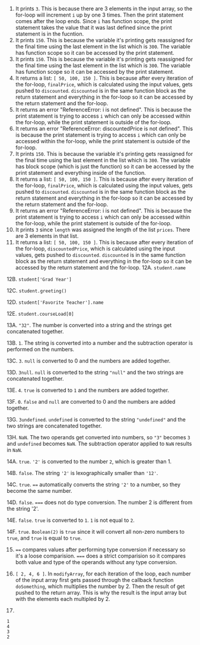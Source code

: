 1. It prints `3`. This is because there are 3 elements in the input array, so the for-loop will increment `i` up by one 3 times. Then the print statement comes after the loop ends. Since `i` has function scope, the print statement takes the value that it was last defined since the print statement is in the fucntion.
2. It prints `150`. This is because the variable it's printing gets reassigned for the final time using the last element in the list which is `300`. The variable has function scope so it can be accessed by the print statement.
3. It prints `150`. This is because the variable it's printing gets reassigned for the final time using the last element in the list which is `300`. The variable has function scope so it can be accessed by the print statement.
4. It returns a list: `[ 50, 100, 150 ]`. This is because after every iteration of the for-loop, `finalPrice`, which is calculated using the input values, gets pushed to `discounted`. `discounted` is in the same function block as the return statement and everything in the for-loop so it can be accessed by the return statement and the for-loop.
5. It returns an error "ReferenceError: i is not defined". This is because the print statement is trying to access `i` which can only be accessed within the for-loop, while the print statement is outside of the for-loop.
6. It returns an error "ReferenceError: discountedPrice is not defined". This is because the print statement is trying to access `i` which can only be accessed within the for-loop, while the print statement is outside of the for-loop.
7. It prints `150`. This is because the variable it's printing gets reassigned for the final time using the last element in the list which is `300`. The variable has block scope (which is just the function) so it can be accessed by the print statement and everything inside of the function.
8. It returns a list: `[ 50, 100, 150 ]`. This is because after every iteration of the for-loop, `finalPrice`, which is calculated using the input values, gets pushed to `discounted`. `discounted` is in the same function block as the return statement and everything in the for-loop so it can be accessed by the return statement and the for-loop.
9. It returns an error "ReferenceError: i is not defined". This is because the print statement is trying to access `i` which can only be accessed within the for-loop, while the print statement is outside of the for-loop.
10. It prints `3` since `length` was assigned the length of the list `prices`. There are 3 elements in that list.
11. It returns a list: `[ 50, 100, 150 ]`. This is because after every iteration of the for-loop, `discountedPrice`, which is calculated using the input values, gets pushed to `discounted`. `discounted` is in the same function block as the return statement and everything in the for-loop so it can be accessed by the return statement and the for-loop.
12A. `student.name`

12B. `student['Grad Year']`

12C. `student.greeting()`

12D. `student['Favorite Teacher'].name`

12E. `student.courseLoad[0]`

13A. `"32"`. The number is converted into a string and the strings get concatenated together.

13B. `1`. The string is converted into a number and the subtraction operator is performed on the numbers.

13C. `3`. `null` is converted to 0 and the numbers are added together.

13D. `3null`. `null` is converted to the string `"null"` and the two strings are concatenated together.

13E. `4`. `true` is converted to `1` and the numbers are added together.

13F. `0`. `false` and `null` are converted to 0 and the numbers are added together. 

13G. `3undefined`. `undefined` is converted to the string `"undefined"` and the two strings are concatenated together.

13H. `NaN`. The two operands get converted into numbers, so `"3"` becomes `3` and `undefined` becomes `NaN`. The subtraction operator applied to `NaN` results in `NaN`.

14A. `true`. `'2'` is converted to the number `2`, which is greater than 1.

14B. `false`. The string `'2'` is lexographically smaller than `'12'`.

14C. `true`. `==` automatically converts the string `'2'` to a number, so they become the same number.

14D. `false`. `===` does not do type conversion. The number 2 is different from the string '2'.

14E. `false`. `true` is converted to `1`. `1` is not equal to `2`. 

14F. `true`. `Boolean(2)` is `true` since it will convert all non-zero numbers to `true`, and `true` is equal to `true`.

15. `==` compares values after performing type conversion if necessary so it's a loose comparision. `===` does a strict comparision so it compares both value and type of the operands without any type conversion.

17. `[ 2, 4, 6 ]`. In `modifyArray`, for each iteration of the loop, each number of the input array first gets passed through the callback function `doSomething`, which multiplies the number by 2. Then the result of get pushed to the return array. This is why the result is the input array but with the elements each multipled by 2.

19.
```
1
4
3
2
```